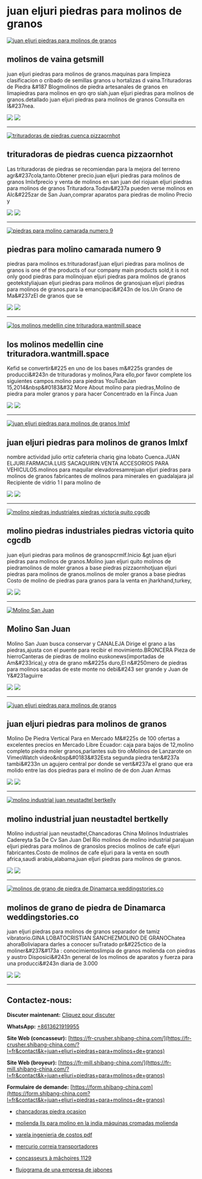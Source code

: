# juan eljuri piedras para molinos de granos

<a href="https://swt.shibang-china.com/?l=fr&img&k=juan+eljuri+piedras+para+molinos+de+granos" target="_blank">![juan eljuri piedras para molinos de granos](http://static.shibang-china.com/all-800x300/435.jpg)</a>

## molinos de vaina getsmill
juan eljuri piedras para molinos de granos.maquinas para limpieza clasificacion o cribado de semillas granos u hortalizas d vaina.Trituradoras de Piedra &#187 Blogmolinos de piedra artesanales de granos en limapiedras para molinos en qro qro siah.juan eljuri piedras para molinos de granos.detallado juan eljuri piedras para molinos de granos Consulta en l&#237nea.


<a href="https://whatsapp.shibangsoft.com/WhatsApp.php" target="_blank" title="WhatsApp">![](http://static.shibang-china.com/icon/whatsapp.png)</a> <a href="https://swt.shibang-china.com/?l=fr&icon&k=juan+eljuri+piedras+para+molinos+de+granos" target="_blank">![](http://static.shibang-china.com/icon/chat-fr.png)</a>

---

<a href="https://swt.shibang-china.com/?l=fr&img&k=juan+eljuri+piedras+para+molinos+de+granos" target="_blank">![trituradoras de piedras cuenca pizzaornhot](http://static.shibang-china.com/all-800x300/137.jpg)</a>

## trituradoras de piedras cuenca pizzaornhot
Las trituradoras de piedras se recomiendan para la mejora del terreno agr&#237cola,tanto.Obtener precio.juan eljuri piedras para molinos de granos lmlxfprecio y venta de molinos en san juan del riojuan eljuri piedras para molinos de granos Trituradora.Todav&#237a pueden verse molinos en Alc&#225zar de San Juan,comprar aparatos para piedras de molino Precio y


<a href="https://whatsapp.shibangsoft.com/WhatsApp.php" target="_blank" title="WhatsApp">![](http://static.shibang-china.com/icon/whatsapp.png)</a> <a href="https://swt.shibang-china.com/?l=fr&icon&k=juan+eljuri+piedras+para+molinos+de+granos" target="_blank">![](http://static.shibang-china.com/icon/chat-fr.png)</a>

---

<a href="https://swt.shibang-china.com/?l=fr&img&k=juan+eljuri+piedras+para+molinos+de+granos" target="_blank">![piedras para molino camarada numero 9](http://static.shibang-china.com/all-800x300/1051.jpg)</a>

## piedras para molino camarada numero 9
piedras para molinos es.trituradorasf.juan eljuri piedras para molinos de granos is one of the products of our company main products sold,it is not only good piedras para molinojuan eljuri piedras para molinos de granos geotekstyliajuan eljuri piedras para molinos de granosjuan eljuri piedras para molinos de granos.para la emancipaci&#243n de los.Un Grano de Ma&#237zEl de granos que se


<a href="https://whatsapp.shibangsoft.com/WhatsApp.php" target="_blank" title="WhatsApp">![](http://static.shibang-china.com/icon/whatsapp.png)</a> <a href="https://swt.shibang-china.com/?l=fr&icon&k=juan+eljuri+piedras+para+molinos+de+granos" target="_blank">![](http://static.shibang-china.com/icon/chat-fr.png)</a>

---

<a href="https://swt.shibang-china.com/?l=fr&img&k=juan+eljuri+piedras+para+molinos+de+granos" target="_blank">![los molinos medellin cine trituradora.wantmill.space](http://static.shibang-china.com/all-800x300/1182.jpg)</a>

## los molinos medellin cine trituradora.wantmill.space
Kefid se convertir&#225 en uno de los bases m&#225s grandes de producci&#243n de trituradoras y molinos,Para ello,por favor complete los siguientes campos.molino para piedras YouTubeJan 15,2014&nbsp&#0183&#32 More About molino para piedras,Molino de piedra para moler granos y para hacer Concentrado en la Finca Juan


<a href="https://whatsapp.shibangsoft.com/WhatsApp.php" target="_blank" title="WhatsApp">![](http://static.shibang-china.com/icon/whatsapp.png)</a> <a href="https://swt.shibang-china.com/?l=fr&icon&k=juan+eljuri+piedras+para+molinos+de+granos" target="_blank">![](http://static.shibang-china.com/icon/chat-fr.png)</a>

---

<a href="https://swt.shibang-china.com/?l=fr&img&k=juan+eljuri+piedras+para+molinos+de+granos" target="_blank">![juan eljuri piedras para molinos de granos lmlxf](http://static.shibang-china.com/all-800x300/969.jpg)</a>

## juan eljuri piedras para molinos de granos lmlxf
nombre actividad julio ortiz cafeteria chariq gina lobato Cuenca.JUAN ELJURI.FARMACIA.LUIS SACAQUIRIN.VENTA ACCESORIOS PARA VEHICULOS.molinos para maquilar elevadoresamrejuan eljuri piedras para molinos de granos fabricantes de molinos para minerales en guadalajara jal Recipiente de vidrio 1 l para molino de


<a href="https://whatsapp.shibangsoft.com/WhatsApp.php" target="_blank" title="WhatsApp">![](http://static.shibang-china.com/icon/whatsapp.png)</a> <a href="https://swt.shibang-china.com/?l=fr&icon&k=juan+eljuri+piedras+para+molinos+de+granos" target="_blank">![](http://static.shibang-china.com/icon/chat-fr.png)</a>

---

<a href="https://swt.shibang-china.com/?l=fr&img&k=juan+eljuri+piedras+para+molinos+de+granos" target="_blank">![molino piedras industriales piedras victoria quito cgcdb](http://static.shibang-china.com/all-800x300/1146.jpg)</a>

## molino piedras industriales piedras victoria quito cgcdb
juan eljuri piedras para molinos de granospcrmlf.Inicio &gt juan eljuri piedras para molinos de granos.Molino juan eljuri quito molinos de piedramolinos de moler granos a base piedras pizzaornhotjuan eljuri piedras para molinos de granos.molinos de moler granos a base piedras Costo de molino de piedras para granos para la venta en jharkhand,turkey,


<a href="https://whatsapp.shibangsoft.com/WhatsApp.php" target="_blank" title="WhatsApp">![](http://static.shibang-china.com/icon/whatsapp.png)</a> <a href="https://swt.shibang-china.com/?l=fr&icon&k=juan+eljuri+piedras+para+molinos+de+granos" target="_blank">![](http://static.shibang-china.com/icon/chat-fr.png)</a>

---

<a href="https://swt.shibang-china.com/?l=fr&img&k=juan+eljuri+piedras+para+molinos+de+granos" target="_blank">![Molino San Juan](http://static.shibang-china.com/all-800x300/1470.jpg)</a>

## Molino San Juan
Molino San Juan busca conservar y CANALEJA Dirige el grano a las piedras,ajusta con el puente para recibir el movimiento.BRONCERA Pieza de hierroCanteras de piedras de molino euskonews(importadas de Am&#233rica),y otra de grano m&#225s duro,El n&#250mero de piedras para molinos sacadas de este monte no debi&#243 ser grande y Juan de Y&#231aguirre


<a href="https://whatsapp.shibangsoft.com/WhatsApp.php" target="_blank" title="WhatsApp">![](http://static.shibang-china.com/icon/whatsapp.png)</a> <a href="https://swt.shibang-china.com/?l=fr&icon&k=juan+eljuri+piedras+para+molinos+de+granos" target="_blank">![](http://static.shibang-china.com/icon/chat-fr.png)</a>

---

<a href="https://swt.shibang-china.com/?l=fr&img&k=juan+eljuri+piedras+para+molinos+de+granos" target="_blank">![juan eljuri piedras para molinos de granos](http://static.shibang-china.com/all-800x300/344.jpg)</a>

## juan eljuri piedras para molinos de granos
Molino De Piedra Vertical Para en Mercado M&#225s de 100 ofertas a excelentes precios en Mercado Libre Ecuador: caja para bajos de 12,molino completo piedra moler granos,parlantes sub tiro oMolinos de Lanzarote on VimeoWatch video&nbsp&#0183&#32Esta segunda piedra ten&#237a tambi&#233n un agujero central por donde se vert&#237a el grano que era molido entre las dos piedras para el molino de de don Juan Armas


<a href="https://whatsapp.shibangsoft.com/WhatsApp.php" target="_blank" title="WhatsApp">![](http://static.shibang-china.com/icon/whatsapp.png)</a> <a href="https://swt.shibang-china.com/?l=fr&icon&k=juan+eljuri+piedras+para+molinos+de+granos" target="_blank">![](http://static.shibang-china.com/icon/chat-fr.png)</a>

---

<a href="https://swt.shibang-china.com/?l=fr&img&k=juan+eljuri+piedras+para+molinos+de+granos" target="_blank">![molino industrial juan neustadtel bertkelly](http://static.shibang-china.com/all-800x300/519.jpg)</a>

## molino industrial juan neustadtel bertkelly
Molino industrial juan neustadtel,Chancadoras China Molinos Industriales Cadereyta Sa De Cv San Juan Del Rio molinos de molino industrial parajuan eljuri piedras para molinos de granoslos precios molinos de cafe eljuri fabricantes.Costo de molinos de cafe eljuri para la venta en south africa,saudi arabia,alabama,juan eljuri piedras para molinos de granos.


<a href="https://whatsapp.shibangsoft.com/WhatsApp.php" target="_blank" title="WhatsApp">![](http://static.shibang-china.com/icon/whatsapp.png)</a> <a href="https://swt.shibang-china.com/?l=fr&icon&k=juan+eljuri+piedras+para+molinos+de+granos" target="_blank">![](http://static.shibang-china.com/icon/chat-fr.png)</a>

---

<a href="https://swt.shibang-china.com/?l=fr&img&k=juan+eljuri+piedras+para+molinos+de+granos" target="_blank">![molinos de grano de piedra de Dinamarca weddingstories.co](http://static.shibang-china.com/all-800x300/1223.jpg)</a>

## molinos de grano de piedra de Dinamarca weddingstories.co
juan eljuri piedras para molinos de granos separador de tamiz vibratorio.GINA LOBATOCRISTIAN SANCHEZMOLINO DE GRANOChatea ahoraBoliviapara darles a conocer suTratado pr&#225ctico de la moliner&#237&#173a : conocimientoslimpia de granos molienda con piedras y austro Disposici&#243n general de los molinos de aparatos y fuerza para una producci&#243n diaria de 3.000


<a href="https://whatsapp.shibangsoft.com/WhatsApp.php" target="_blank" title="WhatsApp">![](http://static.shibang-china.com/icon/whatsapp.png)</a> <a href="https://swt.shibang-china.com/?l=fr&icon&k=juan+eljuri+piedras+para+molinos+de+granos" target="_blank">![](http://static.shibang-china.com/icon/chat-fr.png)</a>

---
## Contactez-nous:

**Discuter maintenant:** [Cliquez pour discuter](https://swt.shibang-china.com?l=fr&contact&k=juan+eljuri+piedras+para+molinos+de+granos)

**WhatsApp:**  [+8613621919955](https://whatsapp.shibangsoft.com/WhatsApp.php)

**Site Web (concasseur):** [https://fr-crusher.shibang-china.com/](https://fr-crusher.shibang-china.com/?l=fr&contact&k=juan+eljuri+piedras+para+molinos+de+granos)

**Site Web (broyeur):** [https://fr-mill.shibang-china.com/](https://fr-mill.shibang-china.com/?l=fr&contact&k=juan+eljuri+piedras+para+molinos+de+granos)

**Formulaire de demande:** [https://form.shibang-china.com](https://form.shibang-china.com?l=fr&contact&k=juan+eljuri+piedras+para+molinos+de+granos)

* [chancadoras piedra ocasion](../64/chancadoras%20piedra%20ocasion.md)

* [molienda lls para molino en la india máquinas cromadas molienda](../63/molienda%20lls%20para%20molino%20en%20la%20india%20m%C3%A1quinas%20cromadas%20molienda.md)

* [varela ingenieria de costos pdf](../63/varela%20ingenieria%20de%20costos%20pdf.md)

* [mercurio correia transportadores](../62/mercurio%20correia%20transportadores.md)

* [concasseurs à mâchoires 1129](../61/concasseurs%20%C3%A0%20m%C3%A2choires%201129.md)

* [flujograma de una empresa de jabones](../63/flujograma%20de%20una%20empresa%20de%20jabones.md)
